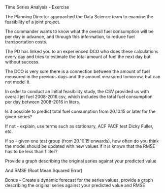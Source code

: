 Time Series Analysis - Exercise

The Planning Director approached the Data Science team to examine the feasibility of a joint project.

The commander wants to know what the overall fuel consumption will be per day in advance, and through this information, to reduce fuel transportation costs.

The PD has linked you to an experienced DCO who does these calculations every day and tries to estimate the total amount of fuel the next day but without success.

The DCO is very sure there is a connection between the amount of fuel measured in the previous days and the amount measured tomorrow, but can not model it.

In order to conduct an initial feasibility study, the CSV provided us with overall jet fuel 2008-2016.csv, which includes the total fuel consumption per day between 2008-2016 in liters.



  Is it possible to predict total fuel consumption from 20.10.15 or later for the given series?

  If not - explain, use terms such as stationary, ACF PACF test Dicky Fuller, etc.

  If so - given one test group (from 20.10.15 onwards), how often do you think the model should be updated with new values if it is known that the RMSE has to be less than 1 liter?

  Provide a graph describing the original series against your predicted value

  And RMSE (Root Mean Squared Error)

  Bonus - Create a dynamic forecast for the series values, provide a graph describing the original series against your predicted value and RMSE
